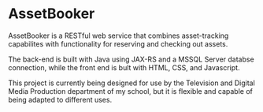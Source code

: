# AssetBooker

AssetBooker is a RESTful web service that combines asset-tracking capabilites with functionality for reserving and checking out assets. 

The back-end is built with Java using JAX-RS and a MSSQL Server databse connection, while the front end is bult with HTML, CSS, and Javascript. 

This project is currently being designed for use by the Television and Digital Media Production department of my school, but it is flexible and capable of being adapted to different uses. 

